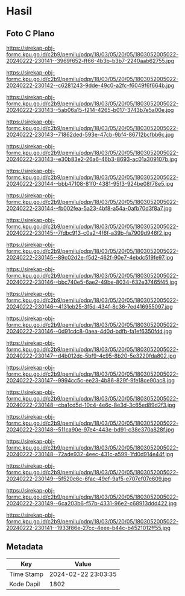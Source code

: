 # Hasil

## Foto C Plano

https://sirekap-obj-formc.kpu.go.id/c2b9/pemilu/pdpr/18/03/05/20/05/1803052005022-20240222-230141--3969f652-ff66-4b3b-b3b7-2240aab62755.jpg

https://sirekap-obj-formc.kpu.go.id/c2b9/pemilu/pdpr/18/03/05/20/05/1803052005022-20240222-230142--c6281243-9dde-49c0-a2fc-f6049f6f664b.jpg

https://sirekap-obj-formc.kpu.go.id/c2b9/pemilu/pdpr/18/03/05/20/05/1803052005022-20240222-230143--5ab06a15-f214-4265-b017-3743b7e5a00e.jpg

https://sirekap-obj-formc.kpu.go.id/c2b9/pemilu/pdpr/18/03/05/20/05/1803052005022-20240222-230143--71862ded-593e-47cb-9bf4-86712bcfbb6c.jpg

https://sirekap-obj-formc.kpu.go.id/c2b9/pemilu/pdpr/18/03/05/20/05/1803052005022-20240222-230143--e30b83e2-26a6-46b3-8693-ac01a309107b.jpg

https://sirekap-obj-formc.kpu.go.id/c2b9/pemilu/pdpr/18/03/05/20/05/1803052005022-20240222-230144--bbb47108-81f0-4381-95f3-924be08f78e5.jpg

https://sirekap-obj-formc.kpu.go.id/c2b9/pemilu/pdpr/18/03/05/20/05/1803052005022-20240222-230144--fb002fea-5a23-4bf8-a54a-0afb70d3f8a7.jpg

https://sirekap-obj-formc.kpu.go.id/c2b9/pemilu/pdpr/18/03/05/20/05/1803052005022-20240222-230145--7fdbc913-c0a2-4f6f-a39b-fa7909d946f2.jpg

https://sirekap-obj-formc.kpu.go.id/c2b9/pemilu/pdpr/18/03/05/20/05/1803052005022-20240222-230145--89c02d2e-f5d2-462f-90e7-4ebdc519fe97.jpg

https://sirekap-obj-formc.kpu.go.id/c2b9/pemilu/pdpr/18/03/05/20/05/1803052005022-20240222-230146--bbc740e5-6ae2-49be-8034-632e37465f45.jpg

https://sirekap-obj-formc.kpu.go.id/c2b9/pemilu/pdpr/18/03/05/20/05/1803052005022-20240222-230146--4131eb25-3f5d-434f-8c36-7ed416955097.jpg

https://sirekap-obj-formc.kpu.go.id/c2b9/pemilu/pdpr/18/03/05/20/05/1803052005022-20240222-230146--0d91cdc8-0aea-4d0d-bdfb-fa1ef6350fdd.jpg

https://sirekap-obj-formc.kpu.go.id/c2b9/pemilu/pdpr/18/03/05/20/05/1803052005022-20240222-230147--d4b012dc-5bf9-4c95-8b20-5e3220fda802.jpg

https://sirekap-obj-formc.kpu.go.id/c2b9/pemilu/pdpr/18/03/05/20/05/1803052005022-20240222-230147--9994cc5c-ee23-4b86-829f-9fe18ce90ac8.jpg

https://sirekap-obj-formc.kpu.go.id/c2b9/pemilu/pdpr/18/03/05/20/05/1803052005022-20240222-230148--cba1cd5d-10c4-4e6c-8e3d-3c65ed89d2f3.jpg

https://sirekap-obj-formc.kpu.go.id/c2b9/pemilu/pdpr/18/03/05/20/05/1803052005022-20240222-230148--511ca90e-97e4-443e-bd91-c38e370a828f.jpg

https://sirekap-obj-formc.kpu.go.id/c2b9/pemilu/pdpr/18/03/05/20/05/1803052005022-20240222-230148--72ade932-4eec-431c-a599-1fd0d914e44f.jpg

https://sirekap-obj-formc.kpu.go.id/c2b9/pemilu/pdpr/18/03/05/20/05/1803052005022-20240222-230149--5f520e6c-6fac-49ef-9af5-e707ef07e609.jpg

https://sirekap-obj-formc.kpu.go.id/c2b9/pemilu/pdpr/18/03/05/20/05/1803052005022-20240222-230149--6ca203b6-f57b-4331-96e2-c68913ddd422.jpg

https://sirekap-obj-formc.kpu.go.id/c2b9/pemilu/pdpr/18/03/05/20/05/1803052005022-20240222-230141--1933f86e-27cc-4eee-b44c-b4521012ff55.jpg


## Metadata

| Key        | Value               |
| ---------- | ------------------- |
| Time Stamp | 2024-02-22 23:03:35 |
| Kode Dapil | 1802                |



